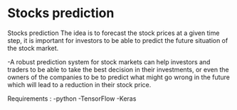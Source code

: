 # Stocks prediction
 Stocks prediction
 The idea is to forecast the stock prices at a given time step, it is important for investors to be able to predict the future situation of the stock market. 

 -A robust prediction system for stock markets can help investors and traders to be able to take the best decision in their investments, or even the owners of the companies to be to predict what might go wrong in the future which will lead to a reduction in their stock price. 

Requirements :
-python 
-TensorFlow 
-Keras 

